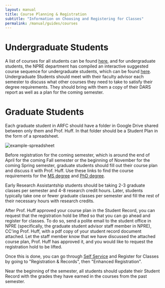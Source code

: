 ```yaml
---
layout: manual
title: Course Planning & Registration
subtitle: "Information on Choosing and Registering for Classes"
permalink: /manual/guides/courses
---
```


# <a name="undergraduate students"></a>Undergraduate Students

A list of courses for all students can be found [here](http://catalog.illinois.edu/courses-of-instruction/npre/), and for undergraduate students, the NPRE department has compiled an interactive suggested course sequence for undergraduate students, which can be found [here](https://npre.illinois.edu/academics/undergraduate/curriculum).
Undergraduate Students should meet with their faculty advisor each semester to discuss what other courses they need to take to satisfy their degree requirements. They should bring with them a copy of their DARS report as well as a plan for the coming semester.

# Graduate Students

Each graduate student in ARFC should have a folder in Google Drive shared between only them and Prof. Huff. In that folder should be a Student Plan in the form of a spreadsheet.

![example-spreadsheet](https://user-images.githubusercontent.com/393899/84724236-44cf4b80-af4d-11ea-9ac4-8ce729b72679.png)

Before registration for the coming semester, which is around the end of April for the coming Fall semester or the beginning of November for the coming Spring semester, graduate students should fill out their course plan and discuss it with Prof. Huff. Use these links to find the course requirements for the [MS degree](http://catalog.illinois.edu/graduate/engineering/nuclear-plasma-radiological-engineering-ms/) and [PhD degree](http://catalog.illinois.edu/graduate/engineering/nuclear-plasma-radiological-engineering-phd/).

Early Research Assistantship students should be taking 2-3 graduate classes per semester and 4-8 research credit hours. Later, students typically take one or fewer graduate classes per semester and fill the rest of their necessary hours with research credits.

After Prof. Huff approved your course plan in the Student Record, you can request that the registration hold be lifted so that you can go ahead and register for classes. To do so, send a polite email to the student office in NPRE (specifically, the graduate student advisor staff member in NPRE), CC'ing Prof. Huff, with a pdf copy of your student record document attached. Let the staff member know that we have discussed the attached course plan, Prof. Huff has approved it, and you would like to request the registration hold to be lifted.

Once this is done, you can go through [Self Service](https://apps.uillinois.edu/selfservice/) and Register for Classes by going to "Registration & Records", then "Enhanced Registration".

Near the beginning of the semester, all students should update their Student Record with the grades they have earned in the courses from the past semester.

